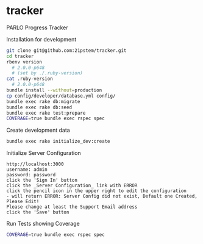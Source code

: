 tracker
=======

PARLO Progress Tracker

Installation for development

```bash
git clone git@github.com:21pstem/tracker.git
cd tracker
rbenv version
  # 2.0.0-p648
  # (set by ./.ruby-version)
cat .ruby-version
  # 2.0.0-p648
bundle install --without=production
cp config/developer/database.yml config/
bundle exec rake db:migrate
bundle exec rake db:seed
bundle exec rake test:prepare
COVERAGE=true bundle exec rspec spec
```

Create development data

```bash
bundle exec rake initialize_dev:create
```
Initialize Server Configuration

```
http://localhost:3000
username: admin
password: password
click the 'Sign In' button
click the _Server Configuration_ link with ERROR
click the pencil icon in the upper right to edit the configuration
- will return ERROR: Server Config did not exist, Default one Created, Please Edit! 
Please change at least the Support Email address
click the 'Save' button

```

Run Tests showing Coverage

```bash
COVERAGE=true bundle exec rspec spec
```

